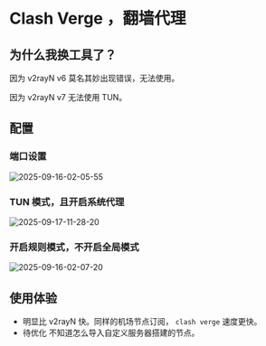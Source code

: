 # Clash Verge ，翻墙代理

## 为什么我换工具了？

因为 v2rayN v6 莫名其妙出现错误，无法使用。

因为 v2rayN v7 无法使用 TUN。

## 配置

### 端口设置

![2025-09-16-02-05-55](https://gh-img-store.ruan-cat.com/img/2025-09-16-02-05-55.png)

### TUN 模式，且开启系统代理

![2025-09-17-11-28-20](https://gh-img-store.ruan-cat.com/img/2025-09-17-11-28-20.png)

### 开启规则模式，不开启全局模式

![2025-09-16-02-07-20](https://gh-img-store.ruan-cat.com/img/2025-09-16-02-07-20.png)

## 使用体验

- 明显比 v2rayN 快。同样的机场节点订阅， `clash verge` 速度更快。
- 待优化 不知道怎么导入自定义服务器搭建的节点。
